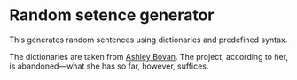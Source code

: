 # Random setence generator

This generates random sentences using dictionaries and predefined syntax.

The dictionaries are taken from [Ashley Bovan][abWords]. The project, according to
her, is abandoned—what she has so far, however, suffices.

[abWords]: http://www.ashley-bovan.co.uk/words/partsofspeech.html